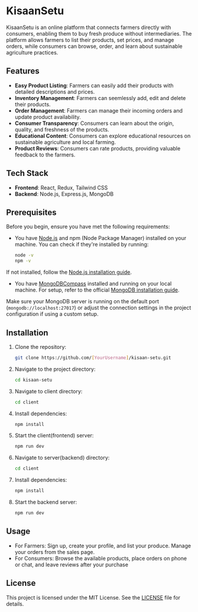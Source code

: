 # KisaanSetu

KisaanSetu is an online platform that connects farmers directly with consumers, enabling them to buy fresh produce without intermediaries. The platform allows farmers to list their products, set prices, and manage orders, while consumers can browse, order, and learn about sustainable agriculture practices.

## Features

- **Easy Product Listing**: Farmers can easily add their products with detailed descriptions and prices.
- **Inventory Management**: Farmers can seemlessly add, edit and delete their products.
- **Order Management**: Farmers can manage their incoming orders and update product availability.
- **Consumer Transparency**: Consumers can learn about the origin, quality, and freshness of the products.
- **Educational Content**: Consumers can explore educational resources on sustainable agriculture and local farming.
- **Product Reviews**: Consumers can rate products, providing valuable feedback to the farmers.

## Tech Stack

- **Frontend**: React, Redux, Tailwind CSS
- **Backend**: Node.js, Express.js, MongoDB

## Prerequisites

Before you begin, ensure you have met the following requirements:

- You have [Node.js](https://nodejs.org/) and npm (Node Package Manager) installed on your machine. You can check if they're installed by running:

  ```bash
  node -v
  npm -v

If not installed, follow the [Node.js installation guide](https://nodejs.org/en/download/).

- You have [MongoDBCompass](https://www.mongodb.com/) installed and running on your local machine. For setup, refer to the official [MongoDB installation guide](https://docs.mongodb.com/manual/installation/).

Make sure your MongoDB server is running on the default port (`mongodb://localhost:27017`) or adjust the connection settings in the project configuration if using a custom setup.


## Installation

1. Clone the repository:

   ```bash
   git clone https://github.com/[YourUsername]/kisaan-setu.git
2. Navigate to the project directory:
   ```bash
   cd kisaan-setu
3. Navigate to client directory:
   ```bash
   cd client
5. Install dependencies:
   ```bash
   npm install
6. Start the client(frontend) server:
   ```bash
   npm run dev
7. Navigate to server(backend) directory:
   ```bash
   cd client
8. Install dependencies:
   ```bash
   npm install
6. Start the backend server:
   ```bash
   npm run dev

## Usage
- For Farmers: Sign up, create your profile, and list your produce. Manage your orders from the sales page.
- For Consumers: Browse the available products, place orders on phone or chat, and leave reviews after your purchase

## License

This project is licensed under the MIT License. See the [LICENSE](LICENSE) file for details.



